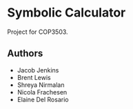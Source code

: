 # Symbolic Calculator
Project for COP3503.

## Authors
- Jacob Jenkins
- Brent Lewis
- Shreya Nirmalan
- Nicola Frachesen
- Elaine Del Rosario
